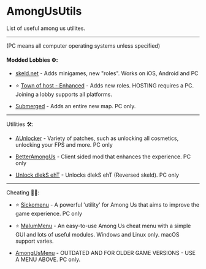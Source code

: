 # AmongUsUtils

List of useful among us utilites.

-----
(PC means all computer operating systems unless specified) 

#### Modded Lobbies ⚙️:

- [skeld.net](https://skeld.net) - Adds minigames, new "roles". Works on iOS, Android and PC

- ⭐ [Town of host - Enhanced](https://github.com/EnhancedNetwork/TownofHost-Enhanced) - Adds new roles. HOSTING requires a PC. Joining a lobby supports all platforms. 

- [Submerged](https://github.com/SubmergedAmongUs/Submerged) - Adds an entire new map. PC only.

------
Utilities 🛠️:
- [AUnlocker](https://github.com/astra1dev/AUnlocker) - Variety of patches, such as unlocking all cosmetics, unlocking your FPS and more. PC only

- [BetterAmongUs](https://github.com/EnhancedNetwork/BetterAmongUs-Public) - Client sided mod that enhances the experience. PC only

- [Unlock dlekS ehT](https://github.com/Tommy-XL/Unlock-dlekS-ehT) - Unlocks dlekS ehT (Reversed skeld). PC only

------
Cheating 🐱‍💻:
- ⭐ [Sickomenu](https://github.com/g0aty/SickoMenu) - A powerful 'utility' for Among Us that aims to improve the game experience. PC only

- ⭐ [MalumMenu](https://github.com/scp222thj/MalumMenu) - An easy-to-use Among Us cheat menu with a simple GUI and lots of useful modules. Windows and Linux only. macOS support varies.

- [AmongUsMenu](https://github.com/BitCrackers/AmongUsMenu) - OUTDATED AND FOR OLDER GAME VERSIONS - USE A MENU ABOVE. PC only.
